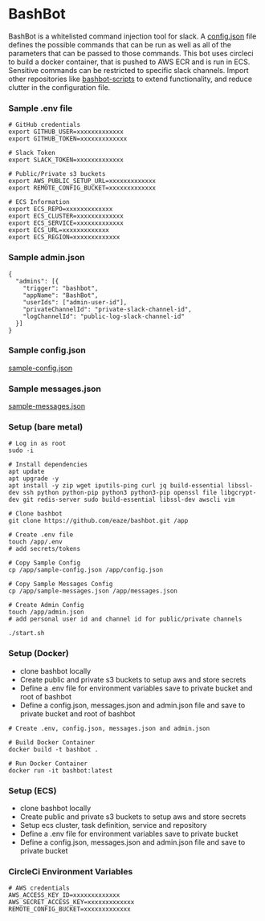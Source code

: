 # BashBot

BashBot is a whitelisted command injection tool for slack. A [config.json](sample-config.json) file defines the possible commands that can be run as well as all of the parameters that can be passed to those commands. This bot uses circleci to build a docker container, that is pushed to AWS ECR and is run in ECS. Sensitive commands can be restricted to specific slack channels. Import other repositories like [bashbot-scripts](https://github.com/eaze/bashbot-scripts) to extend functionality, and reduce clutter in the configuration file.

### Sample .env file
```
# GitHub credentials
export GITHUB_USER=xxxxxxxxxxxxx
export GITHUB_TOKEN=xxxxxxxxxxxxx

# Slack Token
export SLACK_TOKEN=xxxxxxxxxxxxx

# Public/Private s3 buckets
export AWS_PUBLIC_SETUP_URL=xxxxxxxxxxxxx
export REMOTE_CONFIG_BUCKET=xxxxxxxxxxxxx

# ECS Information
export ECS_REPO=xxxxxxxxxxxxx
export ECS_CLUSTER=xxxxxxxxxxxxx
export ECS_SERVICE=xxxxxxxxxxxxx
export ECS_URL=xxxxxxxxxxxxx
export ECS_REGION=xxxxxxxxxxxxx
```

### Sample admin.json
```
{
  "admins": [{
    "trigger": "bashbot",
    "appName": "BashBot",
    "userIds": ["admin-user-id"],
    "privateChannelId": "private-slack-channel-id",
    "logChannelId": "public-log-slack-channel-id"
  }]
}
```

### Sample config.json
[sample-config.json](sample-config.json)

### Sample messages.json
[sample-messages.json](sample-messages.json)

### Setup (bare metal)

```
# Log in as root
sudo -i

# Install dependencies
apt update
apt upgrade -y
apt install -y zip wget iputils-ping curl jq build-essential libssl-dev ssh python python-pip python3 python3-pip openssl file libgcrypt-dev git redis-server sudo build-essential libssl-dev awscli vim

# Clone bashbot
git clone https://github.com/eaze/bashbot.git /app

# Create .env file
touch /app/.env
# add secrets/tokens

# Copy Sample Config
cp /app/sample-config.json /app/config.json

# Copy Sample Messages Config
cp /app/sample-messages.json /app/messages.json

# Create Admin Config
touch /app/admin.json
# add personal user id and channel id for public/private channels

./start.sh
```
### Setup (Docker)

  - clone bashbot locally
  - Create public and private s3 buckets to setup aws and store secrets
  - Define a .env file for environment variables save to private bucket and root of bashbot
  - Define a config.json, messages.json and admin.json file and save to private bucket and root of bashbot

```
# Create .env, config.json, messages.json and admin.json

# Build Docker Container
docker build -t bashbot .

# Run Docker Container
docker run -it bashbot:latest
```

### Setup (ECS)

  - clone bashbot locally
  - Create public and private s3 buckets to setup aws and store secrets
  - Setup ecs cluster, task definition, service and repository
  - Define a .env file for environment variables save to private bucket
  - Define a config.json, messages.json and admin.json file and save to private bucket

### CircleCi Environment Variables
```
# AWS credentials
AWS_ACCESS_KEY_ID=xxxxxxxxxxxxx
AWS_SECRET_ACCESS_KEY=xxxxxxxxxxxxx
REMOTE_CONFIG_BUCKET=xxxxxxxxxxxxx
```
